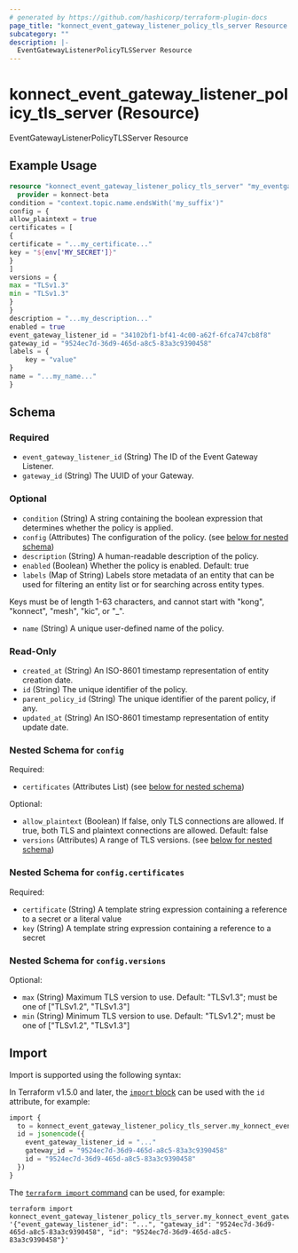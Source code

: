 ```yaml
---
# generated by https://github.com/hashicorp/terraform-plugin-docs
page_title: "konnect_event_gateway_listener_policy_tls_server Resource - terraform-provider-konnect-beta"
subcategory: ""
description: |-
  EventGatewayListenerPolicyTLSServer Resource
---
```


# konnect_event_gateway_listener_policy_tls_server (Resource)

EventGatewayListenerPolicyTLSServer Resource

## Example Usage

```terraform
resource "konnect_event_gateway_listener_policy_tls_server" "my_eventgatewaylistenerpolicytlsserver" {
  provider = konnect-beta
condition = "context.topic.name.endsWith('my_suffix')"
config = {
allow_plaintext = true
certificates = [
{
certificate = "...my_certificate..."
key = "${env['MY_SECRET']}"
}
]
versions = {
max = "TLSv1.3"
min = "TLSv1.3"
}
}
description = "...my_description..."
enabled = true
event_gateway_listener_id = "34102bf1-bf41-4c00-a62f-6fca747cb8f8"
gateway_id = "9524ec7d-36d9-465d-a8c5-83a3c9390458"
labels = {
    key = "value"
}
name = "...my_name..."
}
```

<!-- schema generated by tfplugindocs -->
## Schema

### Required

- `event_gateway_listener_id` (String) The ID of the Event Gateway Listener.
- `gateway_id` (String) The UUID of your Gateway.

### Optional

- `condition` (String) A string containing the boolean expression that determines whether the policy is applied.
- `config` (Attributes) The configuration of the policy. (see [below for nested schema](#nestedatt--config))
- `description` (String) A human-readable description of the policy.
- `enabled` (Boolean) Whether the policy is enabled. Default: true
- `labels` (Map of String) Labels store metadata of an entity that can be used for filtering an entity list or for searching across entity types.

Keys must be of length 1-63 characters, and cannot start with "kong", "konnect", "mesh", "kic", or "_".
- `name` (String) A unique user-defined name of the policy.

### Read-Only

- `created_at` (String) An ISO-8601 timestamp representation of entity creation date.
- `id` (String) The unique identifier of the policy.
- `parent_policy_id` (String) The unique identifier of the parent policy, if any.
- `updated_at` (String) An ISO-8601 timestamp representation of entity update date.

<a id="nestedatt--config"></a>
### Nested Schema for `config`

Required:

- `certificates` (Attributes List) (see [below for nested schema](#nestedatt--config--certificates))

Optional:

- `allow_plaintext` (Boolean) If false, only TLS connections are allowed. If true, both TLS and plaintext connections are allowed. Default: false
- `versions` (Attributes) A range of TLS versions. (see [below for nested schema](#nestedatt--config--versions))

<a id="nestedatt--config--certificates"></a>
### Nested Schema for `config.certificates`

Required:

- `certificate` (String) A template string expression containing a reference to a secret or a literal value
- `key` (String) A template string expression containing a reference to a secret


<a id="nestedatt--config--versions"></a>
### Nested Schema for `config.versions`

Optional:

- `max` (String) Maximum TLS version to use. Default: "TLSv1.3"; must be one of ["TLSv1.2", "TLSv1.3"]
- `min` (String) Minimum TLS version to use. Default: "TLSv1.2"; must be one of ["TLSv1.2", "TLSv1.3"]

## Import

Import is supported using the following syntax:

In Terraform v1.5.0 and later, the [`import` block](https://developer.hashicorp.com/terraform/language/import) can be used with the `id` attribute, for example:

```terraform
import {
  to = konnect_event_gateway_listener_policy_tls_server.my_konnect_event_gateway_listener_policy_tls_server
  id = jsonencode({
    event_gateway_listener_id = "..."
    gateway_id = "9524ec7d-36d9-465d-a8c5-83a3c9390458"
    id = "9524ec7d-36d9-465d-a8c5-83a3c9390458"
  })
}
```

The [`terraform import` command](https://developer.hashicorp.com/terraform/cli/commands/import) can be used, for example:

```shell
terraform import konnect_event_gateway_listener_policy_tls_server.my_konnect_event_gateway_listener_policy_tls_server '{"event_gateway_listener_id": "...", "gateway_id": "9524ec7d-36d9-465d-a8c5-83a3c9390458", "id": "9524ec7d-36d9-465d-a8c5-83a3c9390458"}'
```
